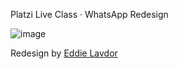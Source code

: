 Platzi Live Class · WhatsApp Redesign

![image](https://user-images.githubusercontent.com/25943655/202337415-073fc1c9-270f-4aca-a273-0bfc1530bbfd.png)

Redesign by [Eddie Lavdor](https://dribbble.com/shots/7160876-WhatsApp-App-Redesign/attachments/163903?mode=media)
